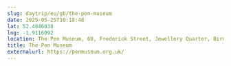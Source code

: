 ```yaml
---
slug: daytrip/eu/gb/the-pen-museum
date: 2025-05-25T10:18:48
lat: 52.4846038
lng: -1.9116092
location: The Pen Museum, 60, Frederick Street, Jewellery Quarter, Birmingham, West Midlands, England, B1 3HS, United Kingdom
title: The Pen Museum
externalurl: https://penmuseum.org.uk/
---
```

